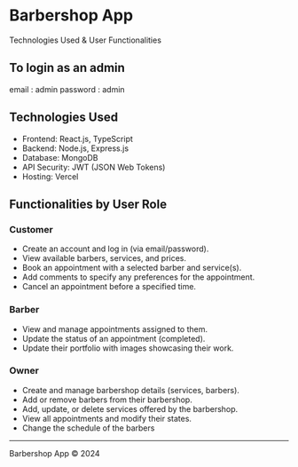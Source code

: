 # Barbershop App

Technologies Used & User Functionalities

## To login as an admin
email : admin
password : admin

## Technologies Used

- Frontend: React.js, TypeScript
- Backend: Node.js, Express.js
- Database: MongoDB
- API Security: JWT (JSON Web Tokens)
- Hosting: Vercel

## Functionalities by User Role

### Customer

- Create an account and log in (via email/password).
- View available barbers, services, and prices.
- Book an appointment with a selected barber and service(s).
- Add comments to specify any preferences for the appointment.
- Cancel an appointment before a specified time.

### Barber

- View and manage appointments assigned to them.
- Update the status of an appointment (completed).
- Update their portfolio with images showcasing their work.

### Owner

- Create and manage barbershop details (services, barbers).
- Add or remove barbers from their barbershop.
- Add, update, or delete services offered by the barbershop.
- View all appointments and modify their states.
- Change the schedule of the barbers

---

Barbershop App © 2024
